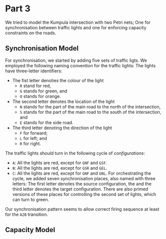 # Part 3

We tried to model the Kumpula intersection with two Petri nets; One for
synchronisation between traffic lights and one for enforcing capacity
constraints on the roads.

## Synchronisation Model
For synchronisation, we started by adding five sets of traffic ligts. We
employed the following naming convention for the traffic lights: The lights have
three-letter identifiers:
- The fist letter denoties the colour of the light
  - `R` stand for red,
  - `G` stands for green, and
  - `O` stands for orange.
- The second letter denotes the location of the light
  - `N` stands for the part of the main road to the north of the intersection,
  - `S` stands for the part of the main road to the south of the intersection, and
  - `E` stands for the side road.
- The third letter denoting the direction of the light
  - `F` for forward;
  - `L` for left; and
  - `R` for right.

The traffic lights should turn in the following cycle of *configurations*:
- `A`: All the lights are red, except for `GNF` and `GSF`.
- `B`: All the lights are red, except for `GSR` and `GEL`.
- `C`: All the lights are red, except for `GNF` and `GNL`.
For orchestrating the cycle, we added seven synchronisation places, also named 
with three letters: The first letter denotes the source configuration, the and
the third letter denotes the target configuration. There are also primed
versions of these places for controlling the second set of lights, which can
turn to green.

Our synchronisation pattern seems to allow correct firing sequence at least for
the `A2B` transition.

## Capacity Model


